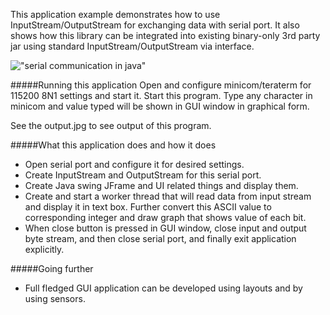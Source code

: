 This application example demonstrates how to use InputStream/OutputStream for exchanging data with 
serial port. It also shows how this library can be integrated into existing binary-only 3rd party
jar using standard InputStream/OutputStream via interface.

!["serial communication in java"](applications/byte-stream-binary-jar-integrate/output.jpg?raw=true "serial communication in java")

#####Running this application
Open and configure minicom/teraterm for 115200 8N1 settings and start it. Start this program. Type 
any character in minicom and value typed will be shown in GUI window in graphical form. 
   
See the output.jpg to see output of this program.
   
#####What this application does and how it does
- Open serial port and configure it for desired settings.
- Create InputStream and OutputStream for this serial port.
- Create Java swing JFrame and UI related things and display them.
- Create and start a worker thread that will read data from input stream and display it in text 
box. Further convert this ASCII value to corresponding integer and draw graph that shows value 
of each bit.
- When close button is pressed in GUI window, close input and output byte stream, and then close 
serial port, and finally exit application explicitly.
	  
#####Going further
- Full fledged GUI application can be developed using layouts and by using sensors.
   
